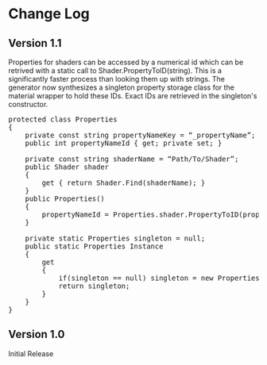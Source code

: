 Change Log 
========================

Version 1.1
-----------
Properties for shaders can be accessed by a numerical id which can be retrived with a static call to Shader.PropertyToID(string).  This is a significantly faster process than looking them up with strings.  The generator now synthesizes a singleton property storage class for the material wrapper to hold these IDs.  Exact IDs are retrieved in the singleton's constructor.

<pre>
protected class Properties 
{
    private const string propertyNameKey = “_propertyName”;
    public int propertyNameId { get; private set; }

    private const string shaderName = “Path/To/Shader”;
    public Shader shader
    {
        get { return Shader.Find(shaderName); }
    }
    public Properties()
    {
        propertyNameId = Properties.shader.PropertyToID(propertyNameKey);
    }

    private static Properties singleton = null;
    public static Properties Instance
    {
        get
        {
            if(singleton == null) singleton = new Properties();
            return singleton;
        }
    }
}
</pre>


Version 1.0
-----------
Initial Release
